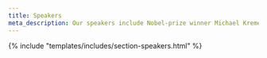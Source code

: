 ```yaml
---
title: Speakers
meta_description: Our speakers include Nobel-prize winner Michael Kremer and leaders from GiveWell, Animal Charity Evaluators and Founders Pledge
---
```


{% include "templates/includes/section-speakers.html" %}
